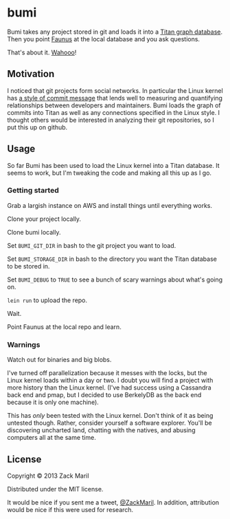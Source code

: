 # bumi 

Bumi takes any project stored in git and loads it into a
[Titan graph database](http://thinkaurelius.github.com/titan/). Then
you point [Faunus](http://thinkaurelius.github.com/faunus/) at the
local database and you ask questions. 

That's about it. [Wahooo](https://www.youtube.com/watch?v=DwDefPNiAvg)!

## Motivation 

I noticed that git projects form social networks. In particular the
Linux kernel has
[a style of commit message](https://github.com/torvalds/linux/commit/f9fd3488f6a3c2c5cc8613e4fd7fbbaa57f6bf8f)
that lends well to measuring and quantifying relationships between
developers and maintainers. Bumi loads the graph of commits into Titan
as well as any connections specified in the Linux style. I thought
others would be interested in analyzing their git repositories, so I
put this up on github. 

## Usage

So far Bumi has been used to load the Linux kernel into a Titan
database. It seems to work, but I'm tweaking the code and making all
this up as I go. 

### Getting started 

Grab a largish instance on AWS and install things until everything
works. 

Clone your project locally. 

Clone bumi locally. 

Set `BUMI_GIT_DIR` in bash to the git project you want to load. 

Set `BUMI_STORAGE_DIR` in bash to the directory you want the
Titan database to be stored in. 

Set `BUMI_DEBUG` to `TRUE` to see a bunch of scary warnings about
what's going on. 

`lein run` to upload the repo. 

Wait. 

Point Faunus at the local repo and learn. 

### Warnings

Watch out for binaries and big blobs.

I've turned off parallelization because it messes with the locks, but
the Linux kernel loads within a day or two. I doubt you will find a
project with more history than the Linux kernel. (I've had success
using a Cassandra back end and pmap, but I decided to use BerkelyDB as
the back end because it is only one machine). 

This has *only* been tested with the Linux kernel. Don't think of it
as being untested though. Rather, consider yourself a software
explorer. You'll be discovering uncharted land, chatting with the
natives, and abusing computers all at the same time. 

## License

Copyright © 2013 Zack Maril

Distributed under the MIT license. 

It would be nice if you sent me a tweet,
[@ZackMaril](http://www.twitter.com/ZackMaril). In addition,
attribution would be nice if this were used for research. 
